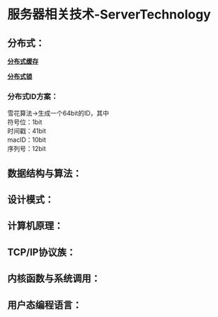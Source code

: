 # 服务器相关技术-ServerTechnology  
## 分布式：

**[分布式缓存](https://github.com/btlyh/serverTechnology/blob/main/file/%E5%88%86%E5%B8%83%E5%BC%8F%E7%BC%93%E5%AD%98.md)**  

**[分布式锁](https://github.com/btlyh/serverTechnology/blob/main/file/%E5%88%86%E5%B8%83%E5%BC%8F%E9%94%81.md)**  


### 分布式ID方案：
雪花算法->生成一个64bit的ID，其中  
符号位：1bit  
时间戳：41bit  
macID：10bit  
序列号：12bit  

## 数据结构与算法：

## 设计模式：

## 计算机原理：

## TCP/IP协议族：

## 内核函数与系统调用：

## 用户态编程语言：
